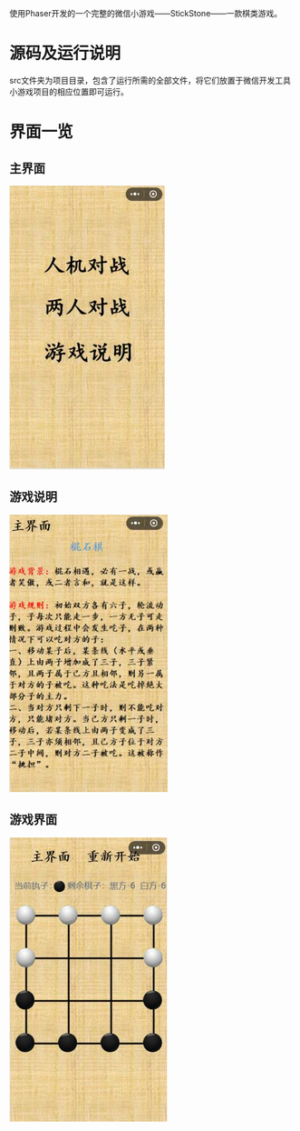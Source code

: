 使用Phaser开发的一个完整的微信小游戏——StickStone——一款棋类游戏。

# 源码及运行说明
src文件夹为项目目录，包含了运行所需的全部文件，将它们放置于微信开发工具小游戏项目的相应位置即可运行。

# 界面一览

## 主界面
![avatar](figure/home.JPG)
## 游戏说明
![avatar](figure/introduction.JPG)
## 游戏界面
![avatar](figure/game.JPG)

